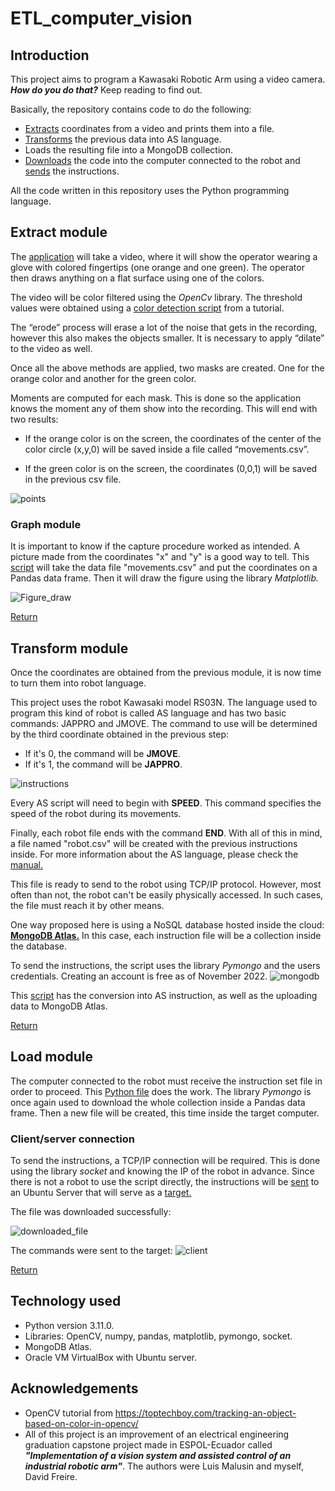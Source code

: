 # ETL_computer_vision
## Introduction

This project aims to program a Kawasaki Robotic Arm using a video camera. ***How do you do that?*** Keep reading to find out.

Basically, the repository contains code to do the following:

- [Extracts](#extract-module) coordinates from a video and prints them into a file.
- [Transforms](#transform-module) the previous data into AS language.
- Loads the resulting file into a MongoDB collection.
- [Downloads](downloader.py) the code into the computer connected to the robot and [sends](#load-module) the instructions.

All the code written in this repository uses the Python programming language.

## Extract module

The [application](camera_drawing.py) will take a video, where it will show the operator wearing a glove with colored fingertips (one orange and one green). The operator then draws anything on a flat surface using one of the colors.

The video will be color filtered using the *OpenCv* library. The threshold values were obtained using a [color detection script](https://toptechboy.com/tracking-an-object-based-on-color-in-opencv/) from a tutorial.  

The “erode” process will erase a lot of the noise that gets in the recording, however this also makes the objects smaller. It is necessary to apply “dilate” to the video as well.


Once all the above methods are applied, two masks are created. One for the orange color and another for the green color.


Moments are computed for each mask. This is done so the application knows the moment any of them show into the recording. This will end with two results:


- If the orange color is on the screen, the coordinates of the center of the color circle (x,y,0) will be saved inside a file called “movements.csv”.


- If the green color is on the screen, the coordinates (0,0,1) will be saved in the previous csv file.


![points](https://user-images.githubusercontent.com/103103116/202120386-37b40f48-54ed-479f-a98a-ae1c9d2fcca3.PNG)


### Graph module

It is important to know if the capture procedure worked as intended. A picture made from the coordinates "x" and "y" is a good way to tell.
This [script](plot_points.py) will take the data file "movements.csv" and put the coordinates on a Pandas data frame. Then it will draw the figure using the library *Matplotlib.* 


![Figure_draw](https://user-images.githubusercontent.com/103103116/202120869-04f62e48-f306-443e-9973-24d8eaeff5a5.jpeg)


[Return](#introduction)
## Transform module

Once the coordinates are obtained from the previous module, it is now time to turn them into robot language. 


This project uses the robot Kawasaki model RS03N. The language used to program this kind of robot is called AS language and has two basic commands: JAPPRO and JMOVE.
The command to use will be determined by the third coordinate obtained in the previous step:
- If it's 0, the command will be **JMOVE**.
- If it's 1, the command will be **JAPPRO**.


![instructions](https://user-images.githubusercontent.com/103103116/202120469-6a3951b7-0e0f-4845-b9bd-584ded69c0b8.PNG)


Every AS script will need to begin with **SPEED**. This command specifies the speed of the robot during its movements. 

Finally, each robot file ends with the command **END**. With all of this in mind, a file named "robot.csv" will be created with the previous instructions inside.
For more information about the AS language, please check the [manual.](https://kt-segment.ru/wp-content/uploads/2018/09/90209-1022DEC_E-Series-AS-Language_Reference_Manual.pdf)


This file is ready to send to the robot using TCP/IP protocol. However, most often than not, the robot can't be easily physically accessed. In such cases, the file must reach it by other means.


One way proposed here is using a NoSQL database hosted inside the cloud: **[MongoDB Atlas.](https://www.mongodb.com/atlas/database)** In this case, each instruction file will be a collection inside the database.

To send the instructions, the script uses the library *Pymongo* and the users credentials. Creating an account is free as of November 2022.
![mongodb](https://user-images.githubusercontent.com/103103116/202111315-ea3a2417-5320-4b59-ac29-9a675a06ce60.PNG)


This [script](creating_robot_file.py) has the conversion into AS instruction, as well as the uploading data to MongoDB Atlas.


[Return](#introduction)
## Load module

The computer connected to the robot must receive the instruction set file in order to proceed. This [Python file](downloader.py) does the work. The library *Pymongo* is once again used to download the whole collection inside a Pandas data frame. Then a new file will be created, this time inside the target computer.


### Client/server connection
 
To send the instructions, a TCP/IP connection will be required. This is done using the library *socket* and knowing the IP of the robot in advance.
Since there is not a robot to use the script directly, the instructions will be [sent](server.py) to an Ubuntu Server that will serve as a [target.](client.py)


The file was downloaded successfully:


![downloaded_file](https://user-images.githubusercontent.com/103103116/202116068-e982178e-51f1-4ead-952f-4721354c38c9.PNG)


The commands were sent to the target:
![client](https://user-images.githubusercontent.com/103103116/202116091-f1e0f427-4cf2-4673-b6ec-c8d6b70961bb.PNG)


[Return](#introduction)
## Technology used

- Python version 3.11.0.
- Libraries: OpenCV, numpy, pandas, matplotlib, pymongo, socket.
- MongoDB Atlas.
- Oracle VM VirtualBox with Ubuntu server. 

## Acknowledgements

- OpenCV tutorial from https://toptechboy.com/tracking-an-object-based-on-color-in-opencv/
- All of this project is an improvement of an electrical engineering graduation capstone project made in ESPOL-Ecuador called ***"Implementation of a vision system and assisted control of an industrial robotic arm"***. The authors were Luis Malusin and myself, David Freire.
